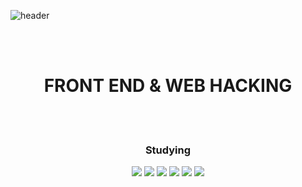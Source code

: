 ![header](https://capsule-render.vercel.app/api?text=hoyahoya0517&fontSize=60&type=rounded&fontColor=FFFFFF&color=BCF5A9)

<br>
<br>

<h1 align = "center">FRONT END & WEB HACKING</h1>

<br>
<br>


<h3 align = "center">Studying</h3>
<p align = "center">
<img src="https://img.shields.io/badge/Python-3766AB?style=flat-square&logo=Python&logoColor=white"/></a> <img src
="https://img.shields.io/badge/HTML-E34F26?style=flat-square&logo=Html5&logoColor=white"/></a> <img src
="https://img.shields.io/badge/CSS-1572B6?style=flat-square&logo=CSS3&logoColor=white"/></a> <img src
="https://img.shields.io/badge/JavaScript-F7DF1E?style=flat-square&logo=JavaScript&logoColor=white"/></a> <img src
="https://img.shields.io/badge/PHP-777BB4?style=flat-square&logo=PHP&logoColor=white"/></a> <img src
="https://img.shields.io/badge/MySQL-4479A1?style=flat-square&logo=MySQL&logoColor=white"/></a>
</p>
